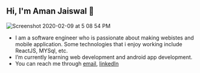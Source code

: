 ## Hi, I'm Aman Jaiswal 👋

![Screenshot 2020-02-09 at 5 08 54 PM](https://ibb.co/bRf2GS3)
- I am a software engineer who is passionate about making webistes and mobile application. Some technologies that i enjoy working include ReactJS, MYSql, etc. 
- I’m currently learning web development and android app development.
- You can reach me through [email](https://www.internshala.com), [linkedIn](https://www.internshala.com)

<!---
Amanjaiswal870/Amanjaiswal870 is a ✨ special ✨ repository because its `README.md` (this file) appears on your GitHub profile.
You can click the Preview link to take a look at your changes.
--->
